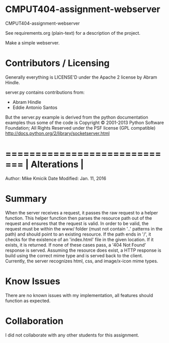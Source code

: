 CMPUT404-assignment-webserver
=============================

CMPUT404-assignment-webserver

See requirements.org (plain-text) for a description of the project.

Make a simple webserver.

Contributors / Licensing
========================

Generally everything is LICENSE'D under the Apache 2 license by Abram Hindle.

server.py contains contributions from:

* Abram Hindle
* Eddie Antonio Santos

But the server.py example is derived from the python documentation
examples thus some of the code is Copyright © 2001-2013 Python
Software Foundation; All Rights Reserved under the PSF license (GPL
compatible) http://docs.python.org/2/library/socketserver.html

=============================
| 		 Alterations 		|
=============================
Author: 		Mike Kmicik
Date Modified: 	Jan. 11, 2016

Summary
==========
When the server receives a request, it passes the raw request to a helper function. This helper function then parses the resource path out of the request and ensures that the request is valid. In order to be valid, the request must be within the www/ folder (must not contain '..' patterns in the path) and should point to an existing resource. If the path ends in '/', it checks for the existence of an 'index.html' file in the given location. If it exists, it is returned. If none of these cases pass, a '404 Not Found' response is served. Assuming the resource does exist, a HTTP response is build using the correct mime type and is served back to the client. Currently, the server recognizes html, css, and image/x-icon mime types.

Know Issues
==========
There are no known issues with my implementation, all features should function as expected.

Collaboration
=============
I did not collaborate with any other students for this assignment.
